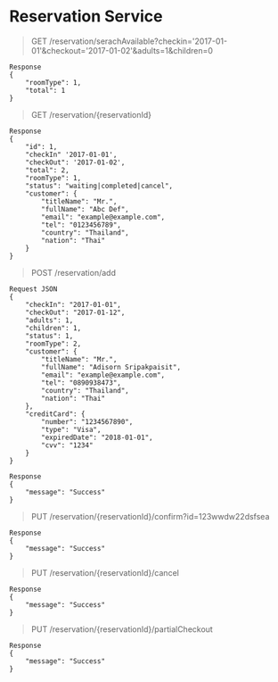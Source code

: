# Reservation Service
> GET /reservation/serachAvailable?checkin='2017-01-01'&checkout='2017-01-02'&adults=1&children=0
```
Response
{
    "roomType": 1,
    "total": 1
}
```
> GET /reservation/{reservationId}
```
Response
{
    "id": 1,
    "checkIn" '2017-01-01',
    "checkOut": '2017-01-02',
    "total": 2,
    "roomType": 1,
    "status": "waiting|completed|cancel",
    "customer": {
        "titleName": "Mr.",
        "fullName": "Abc Def",
        "email": "example@example.com",
        "tel": "0123456789",
        "country": "Thailand",
        "nation": "Thai"
    }
}
```
> POST /reservation/add
```
Request JSON
{
    "checkIn": "2017-01-01",
    "checkOut": "2017-01-12",
    "adults": 1,
    "children": 1,
    "status": 1,
    "roomType": 2,
    "customer": {
	  	"titleName": "Mr.",
	  	"fullName": "Adisorn Sripakpaisit",
	  	"email": "example@example.com",
	  	"tel": "0890938473",
	  	"country": "Thailand",
	  	"nation": "Thai"
	},
    "creditCard": {
	  	"number": "1234567890",
		"type": "Visa",
	  	"expiredDate": "2018-01-01",
	  	"cvv": "1234"
	}
}
```
```
Response 
{
    "message": "Success"
}
```
> PUT /reservation/{reservationId}/confirm?id=123wwdw22dsfsea
```
Response
{
    "message": "Success"
}
```
> PUT /reservation/{reservationId}/cancel
```
Response
{
    "message": "Success"
}
```
> PUT /reservation/{reservationId}/partialCheckout
```
Response
{
    "message": "Success"
}
```
